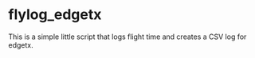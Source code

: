 # flylog_edgetx
This is a simple little script that logs flight time and creates a CSV log for edgetx.

